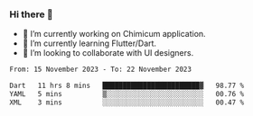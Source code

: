 ### Hi there 👋

<!--
**devcat37/devcat37** is a ✨ _special_ ✨ repository because its `README.md` (this file) appears on your GitHub profile.-->


- 🔭 I’m currently working on Chimicum application.
- 🌱 I’m currently learning Flutter/Dart.
- 👯 I’m looking to collaborate with UI designers.
<!-- - 🤔 I’m looking for help with ... -->

<!--START_SECTION:waka-->

```txt
From: 15 November 2023 - To: 22 November 2023

Dart   11 hrs 8 mins   ████████████████████████▓   98.77 %
YAML   5 mins          ▒░░░░░░░░░░░░░░░░░░░░░░░░   00.76 %
XML    3 mins          ░░░░░░░░░░░░░░░░░░░░░░░░░   00.47 %
```

<!--END_SECTION:waka-->

